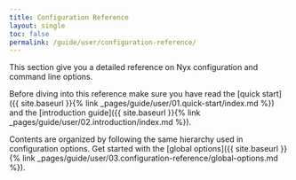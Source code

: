 ```yaml
---
title: Configuration Reference
layout: single
toc: false
permalink: /guide/user/configuration-reference/
---
```


This section give you a detailed reference on Nyx configuration and command line options.

Before diving into this reference make sure you have read the [quick start]({{ site.baseurl }}{% link _pages/guide/user/01.quick-start/index.md %}) and the [introduction guide]({{ site.baseurl }}{% link _pages/guide/user/02.introduction/index.md %}).

Contents are organized by following the same hierarchy used in configuration options. Get started with the [global options]({{ site.baseurl }}{% link _pages/guide/user/03.configuration-reference/global-options.md %}).
